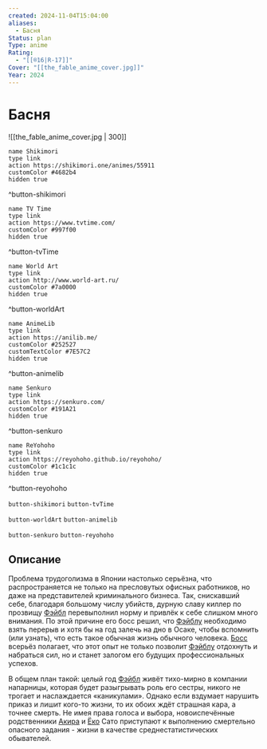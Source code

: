 ```yaml
---
created: 2024-11-04T15:04:00
aliases:
  - Басня
Status: plan
Type: anime
Rating:
  - "[[®️16|R-17]]"
Cover: "[[the_fable_anime_cover.jpg]]"
Year: 2024
---
```


# Басня

![[the_fable_anime_cover.jpg | 300]]

```button
name Shikimori
type link
action https://shikimori.one/animes/55911
customColor #4682b4
hidden true
```
^button-shikimori

```button
name TV Time
type link
action https://www.tvtime.com/
customColor #997f00
hidden true
```
^button-tvTime

```button
name World Art
type link
action http://www.world-art.ru/
customColor #7a0000
hidden true
```
^button-worldArt

```button
name AnimeLib
type link
action https://anilib.me/
customColor #252527
customTextColor #7E57C2
hidden true
```
^button-animelib

```button
name Senkuro
type link
action https://senkuro.com/
customColor #191A21
hidden true
```
^button-senkuro

```button
name ReYohoho
type link
action https://reyohoho.github.io/reyohoho/
customColor #1c1c1c
hidden true
```
^button-reyohoho

`button-shikimori` `button-tvTime`

`button-worldArt` `button-animelib`

`button-senkuro` `button-reyohoho`

## Описание

Проблема трудоголизма в Японии настолько серьёзна, что распространяется не только на пресловутых офисных работников, но даже на представителей криминального бизнеса. Так, снискавший себе, благодаря большому числу убийств, дурную славу киллер по прозвищу [Фэйбл](https://shikimori.one/characters/155550-akira-satou) перевыполнил норму и привлёк к себе слишком много внимания. По этой причине его босс решил, что [Фэйблу](https://shikimori.one/characters/155550-akira-satou) необходимо взять перерыв и хотя бы на год залечь на дно в Осаке, чтобы вспомнить (или узнать), что есть такое обычная жизнь обычного человека. [Босс](https://shikimori.one/characters/241953-boss) всерьёз полагает, что этот опыт не только позволит [Фэйблу](https://shikimori.one/characters/155550-akira-satou) отдохнуть и набраться сил, но и станет залогом его будущих профессиональных успехов.

В общем план такой: целый год [Фэйбл](https://shikimori.one/characters/155550-akira-satou) живёт тихо-мирно в компании напарницы, которая будет разыгрывать роль его сестры, никого не трогает и наслаждается «каникулами». Однако если вздумает нарушить приказ и лишит кого-то жизни, то их обоих ждёт страшная кара, а точнее смерть. Не имея права голоса и выбора, новоиспечённые родственники [Акира](https://shikimori.one/characters/155550-akira-satou) и [Ёко](https://shikimori.one/characters/159518-youko-satou) Сато приступают к выполнению смертельно опасного задания - жизни в качестве среднестатистических обывателей.
